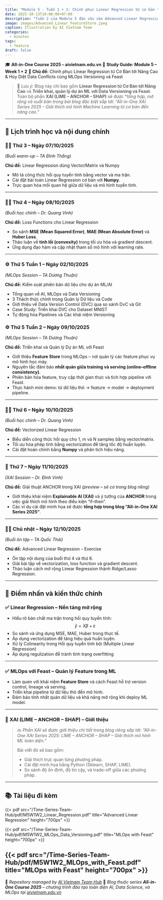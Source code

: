 ```yaml
---
title: "Module 5 - Tuần 1 + 2: Chinh phục Linear Regression từ cơ bản tới nâng cao & Hủy Diệt Data Conflicts cùng MLOps Versioning và Feast"
date: 2025-10-13T10:00:00+07:00
description: "Tuần 2 của Module 5 đào sâu vào Advanced Linear Regression — từ vector hóa công thức đến triển khai dự án ML thực chiến với Feast. Blog này tập trung vào Linear Regression và MLOps, trong khi XAI (LIME–ANCHOR–SHAP) sẽ được tổng hợp trong một bài blog đặc biệt sắp tới!"
image: images/Advanced_Linear_FeatureStore.jpeg
caption: Illustration by AI Vietnam Team
categories:
  - minutes
tags:
  - feature
draft: false
---
```


🎓 **All-in-One Course 2025 – aivietnam.edu.vn**
📘 **Study Guide: Module 5 – Week 1 + 2**
🧩 **Chủ đề:** Chinh phục Linear Regression từ Cơ Bản tới Nâng Cao & Hủy Diệt Data Conflicts cùng MLOps Versioning và Feast

> 🧠 *Lưu ý:* Blog này chỉ bao gồm **Linear Regression từ Cơ Bản tới Nâng Cao** và **Triển khai, quản lý dự án ML với Data Versioning và Feast**.
> Toàn bộ phần **XAI (LIME – ANCHOR – SHAP)** sẽ được **tổng hợp, mở rộng và xuất bản trong bài blog đặc biệt sắp tới:
> “All-in-One XAI Series 2025 – Giải thích mô hình Machine Learning từ cơ bản đến nâng cao.”*

---

## 📅 **Lịch trình học và nội dung chính**

### 🧑‍🏫 **Thứ 3 – Ngày 07/10/2025**

_(Buổi warm-up – TA Đình Thắng)_

**Chủ đề:** Linear Regression dùng Vector/Matrix và Numpy
- Mô tả công thức hồi quy tuyến tính bằng vector và ma trận.
- Cài đặt bài toán Linear Regression cơ bản với **Numpy**.
- Trực quan hóa mối quan hệ giữa dữ liệu và mô hình tuyến tính.

---

### 👨‍🏫 **Thứ 4 – Ngày 08/10/2025**

_(Buổi học chính – Dr. Quang Vinh)_

**Chủ đề:** Loss Functions cho Linear Regression
- So sánh **MSE (Mean Squared Error)**, **MAE (Mean Absolute Error)** và **Huber Loss**.
- Thảo luận về **tính lồi (convexity)** trong tối ưu hóa và gradient descent.
- Ứng dụng đạo hàm và cập nhật tham số mô hình với learning rate.

---

### ⚙️ **Thứ 5 Tuần 1 – Ngày 02/10/2025**

_(MLOps Session – TA Dương Thuận)_

**Chủ đề:** Kiểm soát phiên bản dữ liệu cho dự án ML/AI
- Tổng quan về AI, MLOps và Data Versioning
- 3 Thách thức chính trong Quản lý Dữ liệu và Code
- Giới thiệu về Data Version Control (DVC) qua so sánh DvC và Git
- Case Study: Triển khai DVC cho Dataset MNIST
- Tự động hóa Pipelines và Các khái niệm Versioning

### ⚙️ **Thứ 5 Tuần 2 – Ngày 09/10/2025**

_(MLOps Session – TA Dương Thuận)_

**Chủ đề:** Triển khai và Quản lý Dự án ML với Feast
- Giới thiệu **Feature Store** trong MLOps – nơi quản lý các feature phục vụ mô hình học máy.
- Nguyên tắc đảm bảo **nhất quán giữa training và serving (online–offline consistency)**.
- Phiên bản hóa feature, truy cập thời gian thực và tích hợp pipeline với Feast.
- Thực hành mini demo: từ dữ liệu thô → feature → model → deployment pipeline.

---

### 👨‍🏫 **Thứ 6 – Ngày 10/10/2025**

_(Buổi học chính – Dr. Quang Vinh)_

**Chủ đề:** Vectorized Linear Regression
- Biểu diễn công thức hồi quy cho 1, m và N samples bằng vector/matrix.
- Tối ưu hóa phép tính bằng vectorization để tăng tốc độ huấn luyện.
- Cài đặt hoàn chỉnh bằng **Numpy** và phân tích hiệu năng.

---

### 🔬 **Thứ 7 – Ngày 11/10/2025**

_(XAI Session – Dr. Đình Vinh)_

**Chủ đề:** Giải thuật ANCHOR trong XAI *(preview – sẽ có trong blog riêng)*
- Giới thiệu khái niệm **Explai­nable AI (XAI)** và ý tưởng của **ANCHOR** trong việc giải thích mô hình theo điều kiện “if–then”.
- Các ví dụ cài đặt minh họa sẽ được **tổng hợp trong blog “All-in-One XAI Series 2025”**.

---

### 👨‍🎓 **Chủ nhật – Ngày 12/10/2025**

_(Buổi ôn tập – TA Quốc Thái)_

**Chủ đề:** Advanced Linear Regression – Exercise
- Ôn tập nội dung của buổi thứ 4 và thứ 6.
- Giải bài tập về vectorization, loss function và gradient descent.
- Thảo luận cách mở rộng Linear Regression thành Ridge/Lasso Regression.

---

## 📌 **Điểm nhấn và kiến thức chính**

### ✅ **Linear Regression – Nền tảng mở rộng**

- Hiểu rõ bản chất ma trận trong hồi quy tuyến tính:
$$
\hat{y} = X\beta + \varepsilon
$$
- So sánh và ứng dụng MSE, MAE, Huber trong thực tế.
- Áp dụng vectorization để tăng hiệu quả huấn luyện.
- Xử lý Colinearity trong Hồi quy tuyến tính bội (Multiple Linear Regression)
- Áp dụng regulization để tránh tình trạng overfitting

---

### ✅ **MLOps với Feast – Quản lý Feature trong ML**

- Làm quen với khái niệm **Feature Store** và cách Feast hỗ trợ version control, lineage và serving.
- Triển khai pipeline từ dữ liệu thô đến mô hình.
- Đảm bảo tính nhất quán dữ liệu và khả năng mở rộng khi deploy ML model.

---

### 🧩 **XAI (LIME – ANCHOR – SHAP) – Giới thiệu**

> 🔜 *Phần XAI sẽ được giới thiệu chi tiết trong blog riêng sắp tới:
> “All-in-One XAI Series 2025: LIME – ANCHOR – SHAP – Giải thích mô hình ML toàn diện.”*
>
> Bài viết đó sẽ bao gồm:
> - Giải thích trực quan từng phương pháp.
> - Cài đặt minh họa bằng Python (Sklearn, SHAP, LIME).
> - So sánh độ ổn định, độ tin cậy, và trade-off giữa các phương pháp.

---

## 📚 **Tài liệu đi kèm**

{{< pdf src="/Time-Series-Team-Hub/pdf/M5W1W2_Linear_Regression.pdf" title="Advanced Linear Regression" height="700px" >}}

{{< pdf src="/Time-Series-Team-Hub/pdf/M5W1W2_MLOps_Data_Versioning.pdf" title="MLOps with Feast" height="700px" >}}

{{< pdf src="/Time-Series-Team-Hub/pdf/M5W1W2_MLOps_with_Feast.pdf" title="MLOps with Feast" height="700px" >}}
---

🧠 _Repository managed by [AI Vietnam Team Hub](https://github.com/AI-Vietnam-Institution/All-in-One-Course)_
📍 _Blog thuộc series **All-in-One Course 2025** – chương trình đào tạo toàn diện AI, Data Science, và MLOps tại [aivietnam.edu.vn](https://aivietnam.edu.vn)_
